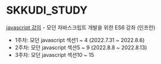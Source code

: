 # SKKUDI_STUDY
[javascript 강의](https://www.inflearn.com/course/es6-%EA%B0%95%EC%A2%8C-%EC%9E%90%EB%B0%94%EC%8A%A4%ED%81%AC%EB%A6%BD%ED%8A%B8#curriculum) - 모던 자바스크립트 개발을 위한 ES6 강좌 (인프런)
- 1주차: 모던 javascript 섹션1 ~ 4 (2022.7.31 ~ 2022.8.6)
- 2주차: 모던 javascript 섹션5 ~ 9 (2022.8.8 ~ 2022.8.13)
- 3주차: 모던 javascript 섹션10 ~ 15
